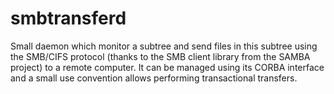 smbtransferd
============

Small daemon which monitor a subtree and send files in this subtree using the SMB/CIFS protocol (thanks to the SMB client library from the SAMBA project) to a remote computer. 
It can be managed using its CORBA interface and a small use convention allows performing transactional transfers.
